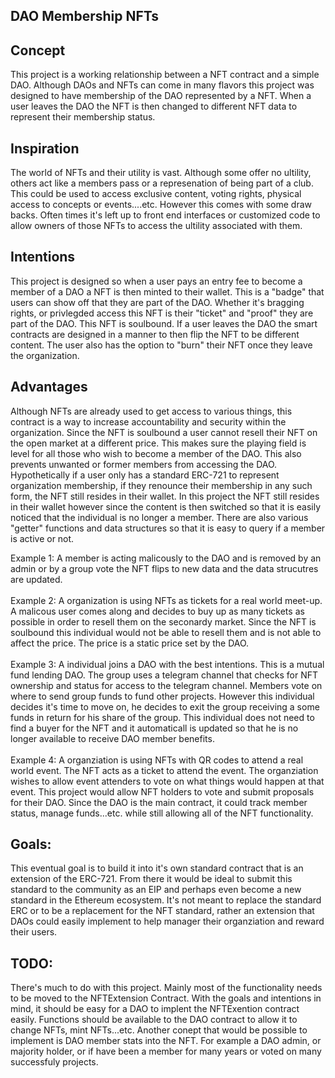 ## DAO Membership NFTs

## Concept
This project is a working relationship between a NFT contract and a simple DAO. Although DAOs and NFTs can come in many flavors this project was designed to have membership of the DAO represented by a NFT. When a user leaves the DAO the NFT is then changed to different NFT data to represent their membership status. 


## Inspiration
The world of NFTs and their utility is vast. Although some offer no ultility, others act like a members pass or a represenation of being part of a club. This could be used to access exclusive content, voting rights, physical access to concepts or events....etc. However this comes with some draw backs. Often times it's left up to front end interfaces or customized code to allow owners of those NFTs to access the ultility associated with them. 


## Intentions
This project is designed so when a user pays an entry fee to become a member of a DAO a NFT is then minted to their wallet. This is a "badge" that users can show off that they are part of the DAO. Whether it's bragging rights, or privlegded access this NFT is their "ticket" and "proof" they are part of the DAO. This NFT is soulbound. If a user leaves the DAO the smart contracts are designed in a manner to then flip the NFT to be different content. The user also has the option to "burn" their NFT once they leave the organization. 

## Advantages
Although NFTs are already used to get access to various things, this contract is a way to increase accountability and security within the organization. Since the NFT is soulbound a user cannot resell their NFT on the open market at a different price. This makes sure the playing field is level for all those who wish to become a member of the DAO. This also prevents unwanted or former members from accessing the DAO. Hypothetically if a user only has a standard ERC-721 to represent organization membership, if they renounce their membership in any such form, the NFT still resides in their wallet. In this project the NFT still resides in their wallet however since the content is then switched so that it is easily noticed that the individual is no longer a member. There are also various "getter" functions and data structures so that it is easy to query if a member is active or not. 

Example 1: A member is acting malicously to the DAO and is removed by an admin or by a group vote the NFT flips to new data and the data strucutres are updated. 
<br/>
<br/>
Example 2: A organization is using NFTs as tickets for a real world meet-up. A malicous user comes along and decides to buy up as many tickets as possible in order to resell them on the seconardy market. Since the NFT is soulbound this individual would not be able to resell them and is not able to affect the price. The price is a static price set by the DAO. 
<br/>
<br/>
Example 3: A individual joins a DAO with the best intentions. This is a mutual fund lending DAO. The group uses a telegram channel that checks for NFT ownership and status for access to the telegram channel. Members vote on where to send group funds to fund other projects. However this individual decides it's time to move on, he decides to exit the group receiving a some funds in return for his share of the group. This individual does not need to find a buyer for the NFT and it automaticall is updated so that he is no longer available to receive DAO member benefits. 
<br/>
<br/>
Example 4: A organziation is using NFTs with QR codes to attend a real world event. The NFT acts as a ticket to attend the event. The organziation wishes to allow event attenders to vote on what things would happen at that event. This project would allow NFT holders to vote and submit proposals for their DAO. Since the DAO is the main contract, it could track member status, manage funds...etc. while still allowing all of the NFT functionality. 

## Goals:
This eventual goal is to build it into it's own standard contract that is an extension of the ERC-721. From there it would be ideal to submit this standard to the community as an EIP and perhaps even become a new standard in the Ethereum ecosystem. It's not meant to replace the standard ERC or to be a replacement for the NFT standard, rather an extension that DAOs could easily implement to help manager their organziation and reward their users. 

## TODO:
There's much to do with this project. Mainly most of the functionality needs to be moved to the NFTExtension Contract. With the goals and intentions in mind, it should be easy for a DAO to implent the NFTExention contract easily. Functions should be available to the DAO contract to allow it to change NFTs, mint NFTs...etc. Another conept that would be possible to implement is DAO member stats into the NFT. For example a DAO admin, or majority holder, or if have been a member for many years or voted on many successfuly projects. 
